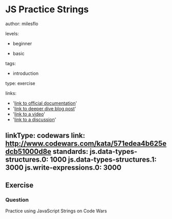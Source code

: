 # JS Practice Strings
author: milesflo

levels:

  - beginner

  - basic


tags:

  - introduction


type: exercise

links:

  - '[link to official documentation](https://enki.com)'
  - '[link to deeper dive blog post](https://enki.com)'
  - '[link to a video](https://enki.com)'
  - '[link to a discussion](https://enki.com)'

linkType: codewars
link: http://www.codewars.com/kata/571edea4b625edcb51000d8e
standards:
  js.data-types-structures.0: 1000
  js.data-types-structures.1: 3000
  js.write-expressions.0: 3000
---
## Exercise
### Question
Practice using JavaScript Strings on Code Wars
